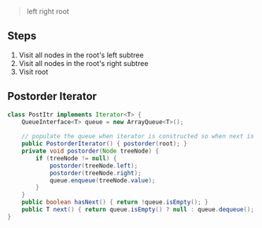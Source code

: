 > left right root

## Steps
1. Visit all nodes in the root's left subtree
2. Visit all nodes in the root's right subtree
3. Visit root

## Postorder Iterator
```java
class PostItr implements Iterator<T> {
	QueueInterface<T> queue = new ArrayQueue<T>();
	
	// populate the queue when iterator is constructed so when next is called, directly get from the queue jiu can d
	public PostorderIterator() { postorder(root); }
	private void postorder(Node treeNode) {
		if (treeNode != null) {
			postorder(treeNode.left);
			postorder(treeNode.right);
			queue.enqueue(treeNode.value);
		}
	}
	public boolean hasNext() { return !queue.isEmpty(); }
	public T next() { return queue.isEmpty() ? null : queue.dequeue(); }
}
```